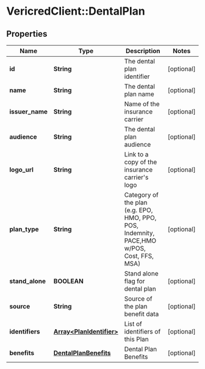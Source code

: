 # VericredClient::DentalPlan

## Properties
Name | Type | Description | Notes
------------ | ------------- | ------------- | -------------
**id** | **String** | The dental plan identifier | [optional] 
**name** | **String** | The dental plan name | [optional] 
**issuer_name** | **String** | Name of the insurance carrier | [optional] 
**audience** | **String** | The dental plan audience | [optional] 
**logo_url** | **String** | Link to a copy of the insurance carrier&#39;s logo | [optional] 
**plan_type** | **String** | Category of the plan (e.g. EPO, HMO, PPO, POS, Indemnity, PACE,HMO w/POS, Cost, FFS, MSA) | [optional] 
**stand_alone** | **BOOLEAN** | Stand alone flag for dental plan | [optional] 
**source** | **String** | Source of the plan benefit data | [optional] 
**identifiers** | [**Array&lt;PlanIdentifier&gt;**](PlanIdentifier.md) | List of identifiers of this Plan | [optional] 
**benefits** | [**DentalPlanBenefits**](DentalPlanBenefits.md) | Dental Plan Benefits | [optional] 


